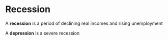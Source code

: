 # Recession

A **recession** is a period of declining real incomes and rising unemployment

A **depression** is a severe recession
